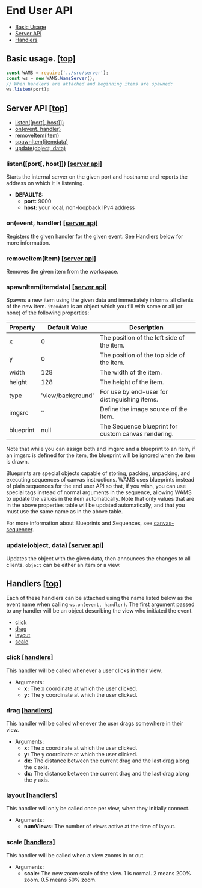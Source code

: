 # <a id="contents"></a>End User API

* [Basic Usage](#basic_usage)
* [Server API](#server_api)
* [Handlers](#handlers)

## <a id="basic_usage"></a>Basic usage. [\[top\]](#contents)
```JavaScript
const WAMS = require('../src/server');
const ws = new WAMS.WamsServer();
// When handlers are attached and beginning items are spawned:
ws.listen(port);
```
## <a id="server_api"></a>Server API [\[top\]](#contents)

* [listen(\[port\[, host\]\])](#server_listen)
* [on(event, handler)](#server_on)
* [removeItem(item)](#server_removeItem)
* [spawnItem(itemdata)](#server_spawnItem)
* [update(object, data)](#server_update)

### <a id="server_listen"></a>listen(\[port\[, host\]\]) [\[server api\]](#server_api)
Starts the internal server on the given port and hostname and reports the address on which it is listening.
- __DEFAULTS:__
  * __port:__ 9000
  * __host:__ your local, non-loopback IPv4 address
 
### <a id="server_on"></a>on(event, handler) [\[server api\]](#server_api)
Registers the given handler for the given event. See Handlers below for more information.

### <a id="server_removeItem"></a>removeItem(item) [\[server api\]](#server_api)
Removes the given item from the workspace.

### <a id="server_spawnItem"></a>spawnItem(itemdata) [\[server api\]](#server_api)
Spawns a new item using the given data and immediately informs all clients of the new item. `itemdata` is an object which you fill with some or all (or none) of the following properties:

Property | Default Value | Description
---------|---------------|------------
x|0|The position of the left side of the item.
y|0|The position of the top side of the item.
width|128|The width of the item.
height|128|The height of the item.
type|'view/background'|For use by end-user for distinguishing items.
imgsrc|''|Define the image source of the item.
blueprint|null|The Sequence blueprint for custom canvas rendering.

Note that while you can assign both and imgsrc and a blueprint to an item, if an
imgsrc is defined for the item, the blueprint will be ignored when the item is
drawn.

Blueprints are special objects capable of storing, packing, unpacking, and
executing sequences of canvas instructions. WAMS uses blueprints instead of
plain sequences for the end user API so that, if you wish, you can use special
tags instead of normal arguments in the sequence, allowing WAMS to update the
values in the item automatically. Note that only values that are in the above
properties table will be updated automatically, and that you must use the same
name as in the above table.

For more information about Blueprints and Sequences, see 
[canvas-sequencer](https://www.npmjs.com/package/canvas-sequencer).

### <a id="server_update"></a>update(object, data) [\[server api\]](#server_api)
Updates the object with the given data, then announces the changes to all clients. `object` can be either an item or a view.

## <a id="handlers"></a>Handlers [\[top\]](#contents)
Each of these handlers can be attached using the name listed below as the event name when calling `ws.on(event, handler)`. The first argument passed to any handler will be an object describing the view who initiated the event.

* [click](#handlers_click)
* [drag](#handlers_drag)
* [layout](#handlers_layout)
* [scale](#handlers_scale)

### <a id="handlers_click"></a>click [\[handlers\]](#handlers)
This handler will be called whenever a user clicks in their view. 
* Arguments:
  * __x:__ The x coordinate at which the user clicked.
  * __y:__ The y coordinate at which the user clicked.

### <a id="handlers_drag"></a>drag [\[handlers\]](#handlers)
This handler will be called whenever the user drags somewhere in their view.
* Arguments:
  * __x:__ The x coordinate at which the user clicked.
  * __y:__ The y coordinate at which the user clicked.
  * __dx:__ The distance between the current drag and the last drag along the x axis.
  * __dx:__ The distance between the current drag and the last drag along the y axis.
 
### <a id="handlers_layout"></a>layout [\[handlers\]](#handlers)
This handler will only be called once per view, when they initially connect.
* Arguments:
  * __numViews:__ The number of views active at the time of layout.

### <a id="handlers_scale"></a>scale [\[handlers\]](#handlers)
This handler will be called when a view zooms in or out.
* Arguments:
  * __scale:__ The new zoom scale of the view. 1 is normal. 2 means 200% zoom. 0.5 means 50% zoom.

